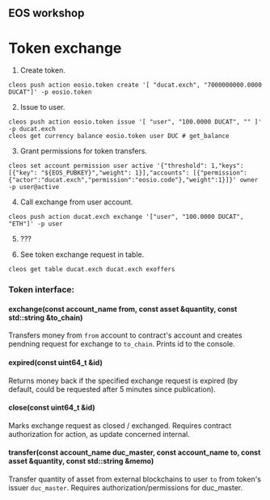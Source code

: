 ## EOS workshop

# Token exchange

1. Create token.

`cleos push action eosio.token create '[ "ducat.exch", "7000000000.0000 DUCAT"]' -p eosio.token`

2. Issue to user.

```
cleos push action eosio.token issue '[ "user", "100.0000 DUCAT", "" ]' -p ducat.exch
cleos get currency balance eosio.token user DUC # get_balance
```

3. Grant permissions for token transfers.

`cleos set account permission user active '{"threshold": 1,"keys": [{"key": "${EOS_PUBKEY}","weight": 1}],"accounts": [{"permission":{"actor":"ducat.exch","permission":"eosio.code"},"weight":1}]}' owner -p user@active`

4. Call exchange from user account.

`cleos push action ducat.exch exchange '["user", "100.0000 DUCAT", "ETH"]' -p user`

5. ???

6. See token exchange request in table.

`cleos get table ducat.exch ducat.exch exoffers`


### Token interface:

#### exchange(const account_name from, const asset &quantity, const std::string &to_chain)

Transfers money from `from` account to contract's account and creates pendning request for exchange to `to_chain`.
Prints id to the console.

#### expired(const uint64_t &id)

Returns money back if the specified exchange request is expired (by default, could be requested after 5 minutes since publication).

#### close(const uint64_t &id)

Marks exchange request as closed / exchanged. Requires contract authorization for action, as update concerned internal.

#### transfer(const account_name duc_master, const account_name to, const asset &quantity, const std::string &memo)

Transfer quantity of asset from external blockchains to user `to` from token's issuer `duc_master`. Requires authorization/permissions for duc_master.
